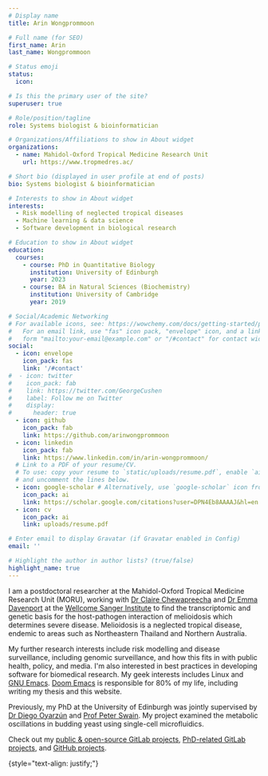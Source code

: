 ```yaml
---
# Display name
title: Arin Wongprommoon

# Full name (for SEO)
first_name: Arin
last_name: Wongprommoon

# Status emoji
status:
  icon: 

# Is this the primary user of the site?
superuser: true

# Role/position/tagline
role: Systems biologist & bioinformatician

# Organizations/Affiliations to show in About widget
organizations:
  - name: Mahidol-Oxford Tropical Medicine Research Unit
    url: https://www.tropmedres.ac/

# Short bio (displayed in user profile at end of posts)
bio: Systems biologist & bioinformatician

# Interests to show in About widget
interests:
  - Risk modelling of neglected tropical diseases
  - Machine learning & data science
  - Software development in biological research

# Education to show in About widget
education:
  courses:
    - course: PhD in Quantitative Biology
      institution: University of Edinburgh
      year: 2023
    - course: BA in Natural Sciences (Biochemistry)
      institution: University of Cambridge
      year: 2019

# Social/Academic Networking
# For available icons, see: https://wowchemy.com/docs/getting-started/page-builder/#icons
#   For an email link, use "fas" icon pack, "envelope" icon, and a link in the
#   form "mailto:your-email@example.com" or "/#contact" for contact widget.
social:
  - icon: envelope
    icon_pack: fas
    link: '/#contact'
#  - icon: twitter
#    icon_pack: fab
#    link: https://twitter.com/GeorgeCushen
#    label: Follow me on Twitter
#    display:
#      header: true
  - icon: github
    icon_pack: fab
    link: https://github.com/arinwongprommoon
  - icon: linkedin
    icon_pack: fab
    link: https://www.linkedin.com/in/arin-wongprommoon/
  # Link to a PDF of your resume/CV.
  # To use: copy your resume to `static/uploads/resume.pdf`, enable `ai` icons in `params.yaml`,
  # and uncomment the lines below.
  - icon: google-scholar # Alternatively, use `google-scholar` icon from `ai` icon pack
    icon_pack: ai
    link: https://scholar.google.com/citations?user=DPN4Eb8AAAAJ&hl=en 
  - icon: cv
    icon_pack: ai
    link: uploads/resume.pdf

# Enter email to display Gravatar (if Gravatar enabled in Config)
email: ''

# Highlight the author in author lists? (true/false)
highlight_name: true
---
```


I am a postdoctoral researcher at the Mahidol-Oxford Tropical Medicine Research Unit (MORU), working with [Dr Claire Chewapreecha](https://www.tropmedres.ac/team/claire-chewapreecha) and [Dr Emma Davenport](https://davenportlab.com/) at the [Wellcome Sanger Institute](https://www.sanger.ac.uk/) to find the transcriptomic and genetic basis for the host-pathogen interaction of melioidosis which determines severe disease. Melioidosis is a neglected tropical disease, endemic to areas such as Northeastern Thailand and Northern Australia.

My further research interests include risk modelling and disease surveillance, including genomic surveillance, and how this fits in with public health, policy, and media. I'm also interested in best practices in developing software for biomedical research. My geek interests includes Linux and [GNU Emacs](https://www.gnu.org/software/emacs/). [Doom Emacs](https://github.com/doomemacs/doomemacs) is responsible for 80% of my life, including writing my thesis and this website.

Previously, my PhD at the University of Edinburgh was jointly supervised by [Dr Diego Oyarzún](https://homepages.inf.ed.ac.uk/doyarzun/) and [Prof Peter Swain](https://swainlab.bio.ed.ac.uk/). My project examined the metabolic oscillations in budding yeast using single-cell microfluidics.

Check out my [public & open-source GitLab projects](https://gitlab.com/arin.wongprommoon), [PhD-related GitLab projects](https://git.ecdf.ed.ac.uk/s1947236), and [GitHub projects](https://github.com/arinwongprommoon).

{style="text-align: justify;"}
